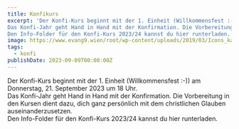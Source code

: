 ```yaml
---
title: Konfikurs
excerpt: 'Der Konfi-Kurs beginnt mit der 1. Einheit (Willkommensfest :-)) am Donnerstag, 21. September 2023 um 18 Uhr.
Das Konfi-Jahr geht Hand in Hand mit der Konfirmation. Die Vorbereitung in den Kursen dient dazu, dich ganz persönlich mit dem christlichen Glauben auseinanderzusetzen.
Den Info-Folder für den Konfi-Kurs 2023/24 kannst du hier runterladen.' 
image: https://www.evang9.wien/root/wp-content/uploads/2019/03/Icons_kasualien-05-1024x1024.png
tags:
  - konfi
publishDate: 2023-09-09T00:00:00Z
---
```


Der Konfi-Kurs beginnt mit der 1. Einheit (Willkommensfest :-)) am Donnerstag, 21. September 2023 um 18 Uhr.\
Das Konfi-Jahr geht Hand in Hand mit der Konfirmation. Die Vorbereitung in den Kursen dient dazu, dich ganz persönlich mit dem christlichen Glauben auseinanderzusetzen. \
Den Info-Folder für den Konfi-Kurs 2023/24 kannst du hier runterladen.